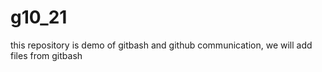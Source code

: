 # g10_21
this repository is demo of gitbash and github communication, we will add files from gitbash
